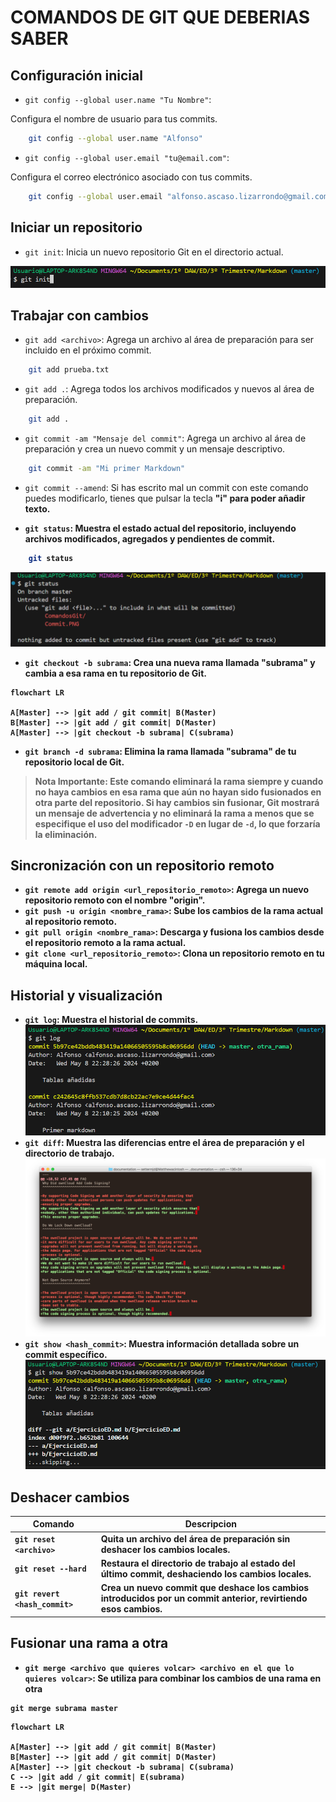 # COMANDOS DE GIT QUE DEBERIAS SABER

## Configuración inicial
- `git config --global user.name "Tu Nombre"`:

Configura el nombre de usuario para tus commits.
```bash
    git config --global user.name "Alfonso"
```
- `git config --global user.email "tu@email.com"`:

Configura el correo electrónico asociado con tus commits.
```bash
    git config --global user.email "alfonso.ascaso.lizarrondo@gmail.com"
```

## Iniciar un repositorio
- `git init`: Inicia un nuevo repositorio Git en el directorio actual.

![git init](GitInit.PNG)

## Trabajar con cambios
- `git add <archivo>`: Agrega un archivo al área de preparación para ser incluido en el próximo commit.
```bash
    git add prueba.txt
```
- `git add .`: Agrega todos los archivos modificados y nuevos al área de preparación.
```bash
    git add .
```
- `git commit -am "Mensaje del commit"`: Agrega un archivo al área de preparación y crea un nuevo commit y un mensaje descriptivo.
```bash
    git commit -am "Mi primer Markdown"
```
- `git commit --amend`: Si has escrito mal un commit con este comando puedes modificarlo, tienes que pulsar la tecla <strong>"i"<strong> para poder añadir texto.

- `git status`: Muestra el estado actual del repositorio, incluyendo archivos modificados, agregados y pendientes de commit.
```bash
    git status
```
![git status](GitStatus.PNG)

- `git checkout -b subrama`: Crea una nueva rama llamada "subrama" y cambia a esa rama en tu repositorio de Git.
```mermaid
flowchart LR

A[Master] --> |git add / git commit| B(Master)
B[Master] --> |git add / git commit| D(Master)
A[Master] --> |git checkout -b subrama| C(subrama)
```

- `git branch -d subrama`: Elimina la rama llamada "subrama" de tu repositorio local de Git.

> **Nota Importante:** Este comando eliminará la rama siempre y cuando no haya cambios en esa rama que aún no hayan sido fusionados en otra parte del repositorio. Si hay cambios sin fusionar, Git mostrará un mensaje de advertencia y no eliminará la rama a menos que se especifique el uso del modificador `-D` en lugar de `-d`, lo que forzaría la eliminación.


## Sincronización con un repositorio remoto
- `git remote add origin <url_repositorio_remoto>`: Agrega un nuevo repositorio remoto con el nombre "origin".
- `git push -u origin <nombre_rama>`: Sube los cambios de la rama actual al repositorio remoto.
- `git pull origin <nombre_rama>`: Descarga y fusiona los cambios desde el repositorio remoto a la rama actual.
- `git clone <url_repositorio_remoto>`: Clona un repositorio remoto en tu máquina local.

## Historial y visualización
- `git log`: Muestra el historial de commits.
![git log](gitLog.PNG)
- `git diff`: Muestra las diferencias entre el área de preparación y el directorio de trabajo.
![git diff](gitDiff.png)
- `git show <hash_commit>`: Muestra información detallada sobre un commit específico.
![git show](gitShow.PNG)

## Deshacer cambios
|  Comando                    |Descripcion                                                                  |
|-----------------------------|-------------------------------------------------------------------|
|`git reset <archivo>`        | Quita un archivo del área de preparación sin deshacer los cambios locales.                                                                  |
|`git reset --hard`           | Restaura el directorio de trabajo al estado del último commit, deshaciendo los cambios locales.                                                                  |
|`git revert <hash_commit>`   | Crea un nuevo commit que deshace los cambios introducidos por un commit anterior, revirtiendo esos cambios.                                                                  |




## Fusionar una rama a otra
- `git merge <archivo que quieres volcar> <archivo en el que lo quieres volcar>`: Se utiliza para combinar los cambios de una rama en otra
``` java
git merge subrama master
```

```mermaid
flowchart LR

A[Master] --> |git add / git commit| B(Master)
B[Master] --> |git add / git commit| D(Master)
A[Master] --> |git checkout -b subrama| C(subrama)
C --> |git add / git commit| E(subrama)
E --> |git merge| D(Master)

```

